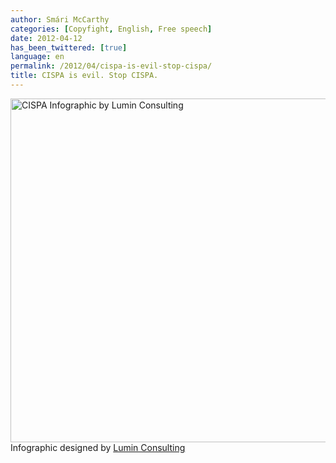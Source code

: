 ```yaml
---
author: Smári McCarthy
categories: [Copyfight, English, Free speech]
date: 2012-04-12
has_been_twittered: [true]
language: en
permalink: /2012/04/cispa-is-evil-stop-cispa/
title: CISPA is evil. Stop CISPA.
---
```

<p class="wp-flattr-button">
  <a class="FlattrButton" style="display:none;" href="http://www.smarimccarthy.is/2012/04/cispa-is-evil-stop-cispa/" title="CISPA is evil. Stop CISPA." rev="flattr;uid:smarimc;language:en_GB;category:text;button:compact;"> Infographic designed by Lumin Consulting</a>
</p>

[<img src="http://luminconsulting.com/wp-content/uploads/2012/04/cispa-1.jpg" alt="CISPA Infographic by Lumin Consulting" width="550" border="0" />][1]Infographic designed by [Lumin Consulting][2]

 [1]: http://luminconsulting.com/cispa/
 [2]: http://luminconsulting.com/ "Lumin Consulting"
